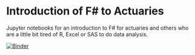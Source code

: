 # Introduction of F# to Actuaries
Jupyter notebooks for an introduction to F# for actuaries and others who are a little bit tired of R, Excel or SAS to do data analysis.

[![Binder](https://mybinder.org/badge_logo.svg)](https://mybinder.org/v2/gh/t4rzsan/fsharp-for-actuaries/31efa384a123a5e55f7fcbe588c03583a14e4639)
